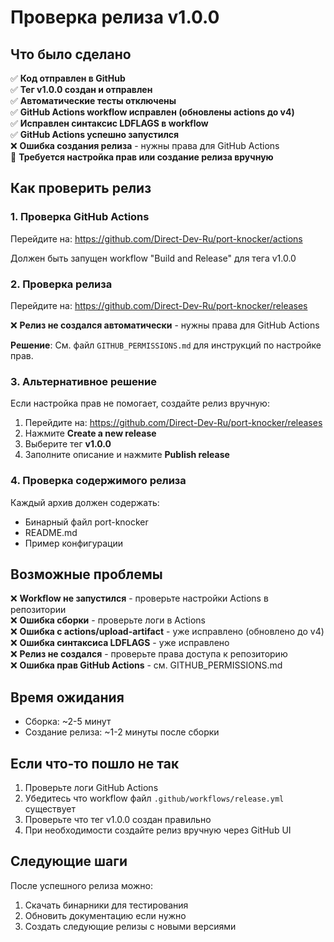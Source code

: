 # Проверка релиза v1.0.0

## Что было сделано

✅ **Код отправлен в GitHub**  
✅ **Тег v1.0.0 создан и отправлен**  
✅ **Автоматические тесты отключены**  
✅ **GitHub Actions workflow исправлен (обновлены actions до v4)**  
✅ **Исправлен синтаксис LDFLAGS в workflow**  
✅ **GitHub Actions успешно запустился**  
❌ **Ошибка создания релиза** - нужны права для GitHub Actions  
🔄 **Требуется настройка прав или создание релиза вручную**

## Как проверить релиз

### 1. Проверка GitHub Actions

Перейдите на: <https://github.com/Direct-Dev-Ru/port-knocker/actions>

Должен быть запущен workflow "Build and Release" для тега v1.0.0

### 2. Проверка релиза

Перейдите на: <https://github.com/Direct-Dev-Ru/port-knocker/releases>

❌ **Релиз не создался автоматически** - нужны права для GitHub Actions

**Решение**: См. файл `GITHUB_PERMISSIONS.md` для инструкций по настройке прав.

### 3. Альтернативное решение

Если настройка прав не помогает, создайте релиз вручную:

1. Перейдите на: <https://github.com/Direct-Dev-Ru/port-knocker/releases>
2. Нажмите **Create a new release**
3. Выберите тег **v1.0.0**
4. Заполните описание и нажмите **Publish release**

### 4. Проверка содержимого релиза

Каждый архив должен содержать:

- Бинарный файл port-knocker
- README.md
- Пример конфигурации

## Возможные проблемы

❌ **Workflow не запустился** - проверьте настройки Actions в репозитории  
❌ **Ошибка сборки** - проверьте логи в Actions  
❌ **Ошибка с actions/upload-artifact** - уже исправлено (обновлено до v4)  
❌ **Ошибка синтаксиса LDFLAGS** - уже исправлено  
❌ **Релиз не создался** - проверьте права доступа к репозиторию  
❌ **Ошибка прав GitHub Actions** - см. GITHUB_PERMISSIONS.md  

## Время ожидания

- Сборка: ~2-5 минут
- Создание релиза: ~1-2 минуты после сборки

## Если что-то пошло не так

1. Проверьте логи GitHub Actions
2. Убедитесь что workflow файл `.github/workflows/release.yml` существует
3. Проверьте что тег v1.0.0 создан правильно
4. При необходимости создайте релиз вручную через GitHub UI

## Следующие шаги

После успешного релиза можно:

1. Скачать бинарники для тестирования
2. Обновить документацию если нужно
3. Создать следующие релизы с новыми версиями 